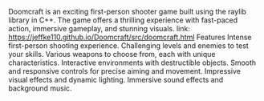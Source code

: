 Doomcraft is an exciting first-person shooter game built using the raylib library in C++. The game offers a thrilling experience with fast-paced action, immersive gameplay, and stunning visuals.
link: https://jeffke110.github.io/Doomcraft/src/doomcraft.html 
Features
Intense first-person shooting experience.
Challenging levels and enemies to test your skills.
Various weapons to choose from, each with unique characteristics.
Interactive environments with destructible objects.
Smooth and responsive controls for precise aiming and movement.
Impressive visual effects and dynamic lighting.
Immersive sound effects and background music.
